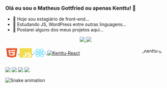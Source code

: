 ### Olá eu sou o Matheus Gottfried ou apenas Kenttu! 👾



- 🔭 Hoje sou estagiário de front-end...
- 🌱 Estudando JS, WordPress entre outras linguagens...
- 💬 Postarei alguns dos meus projetos aqui...

<div align="center">
  <a href="https://github.com/Kenttuz">
  <img height="180em" src="https://github-readme-stats.vercel.app/api?username=Kenttuz&show_icons=true&theme=tokyonight&include_all_commits=true&count_private=true"/>
  <img height="180em" src="https://github-readme-stats.vercel.app/api/top-langs/?username=Kenttuz&layout=compact&langs_count=7&theme=tokyonight"/>
</div>
  <div style="display: inline_block"><br>
  <img align="center" alt="Kenttu-HTML" height="30" width="40" src="https://raw.githubusercontent.com/devicons/devicon/master/icons/html5/html5-original.svg">
  <img align="center" alt="Kenttu-Js" height="30" width="40" src="https://raw.githubusercontent.com/devicons/devicon/master/icons/javascript/javascript-plain.svg">
  <img align="center" alt="Kenttu-React" height="30" width="40" src="https://raw.githubusercontent.com/devicons/devicon/master/icons/react/react-original.svg">
  <img align="center" alt="Kenttu-React" height="40" width="40" src="https://cdn.jsdelivr.net/gh/devicons/devicon/icons/css3/css3-original-wordmark.svg" />
  <img align="right" alt="Kenttu-pic" height="150" style="border-radius:50px;" src="https://cdn.discordapp.com/attachments/775508941614088192/990734254650572880/teta-01.jpeg">
</div>

  ##
  
  <div> 
  <a href="https://www.instagram.com/mathgott_/" target="_blank"><img src="https://img.shields.io/badge/-Instagram-%23E4405F?style=for-the-badge&logo=instagram&logoColor=white" target="_blank"></a>
 <a href="https://www.facebook.com/matheuscolorado.oliveira" target="_blank"><img src="https://img.shields.io/badge/Facebook-1877F2?style=for-the-badge&logo=facebook&logoColor=white" target="_blank"></a> 
  <a href = "mailto:matheusgottfried@gmail.com"><img src="https://img.shields.io/badge/-Gmail-%23333?style=for-the-badge&logo=gmail&logoColor=white" target="_blank"></a>
  <a href="https://www.linkedin.com/in/matheus-gottfried-oliveira-da-silva-12337a238/" target="_blank"><img src="https://img.shields.io/badge/-LinkedIn-%230077B5?style=for-the-badge&logo=linkedin&logoColor=white" target="_blank"></a> 
 
  ![Snake animation](https://github.com/rafaballerini/Kenttu/blob/output/github-contribution-grid-snake.svg)
 
</div>
